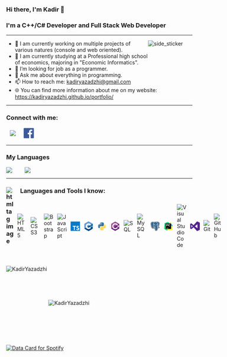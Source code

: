 ### Hi there, I'm Kadir 👋
### I'm a C++/C# Developer and Full Stack Web Developer
---

<img align="right" width=120px height=110px alt="side_sticker" src="https://media.giphy.com/media/TEnXkcsHrP4YedChhA/giphy.gif" />

- 🔭 I am currently working on multiple projects of various natures (console and web oriented).
- 🌱 I am currently studying at a Professional high school of economics, majoring in "Economic Informatics".
- 🤔 I’m looking for job as a programmer.
- 💬 Ask me about everything in programming.
- 📫 How to reach me: kadiryazadzhi@gmail.com
- 🌐 You can find more information about me on my website: https://kadiryazadzhi.github.io/portfolio/

---

### Connect with me:
<div style="display: flex; align-items: center; margin: 10px">
    <a href="https://www.instagram.com/_qzadji_?igsh=bGx3djFjeHhheTFm" style="text-decoration: none;">
        <img src="https://cdn2.iconfinder.com/data/icons/social-media-2285/512/1_Instagram_colored_svg_1-512.png" width="30px" style="padding-right: 20px;">
    </a>
    <a href="https://www.facebook.com/kadir.yazadji.1" style="text-decoration: none;">
        <img src="https://github.com/devicons/devicon/blob/v2.14.0/icons/facebook/facebook-plain.svg" alt="facebook" width="30px">
    </a>
</div>

---

### My Languages
<div style="display: flex; align-items: center;">
    <img src="https://cdn2.iconfinder.com/data/icons/world-flags-1-1/100/Britain-512.png" width="30px" style="padding-right: 20px;">
    <img src="https://cdn1.iconfinder.com/data/icons/national-flag-circle-flat-style/512/Bulgaria-512.png" width="32px">
</div>

---

### <img align="left" alt="html tag image" src="https://media2.giphy.com/media/QssGEmpkyEOhBCb7e1/giphy.gif?cid=ecf05e47a0n3gi1bfqntqmob8g9aid1oyj2wr3ds3mg700bl&rid=giphy.gif" width="25" style="margin-right: 5px;"> &nbsp; Languages and Tools I know:
<div style="display: flex; align-items: center;">
    
<img align="left" alt="HTML5" width="26px" src="https://cdn.jsdelivr.net/gh/devicons/devicon/icons/html5/html5-original.svg" style="margin-right:10px; margin-top:10px;" />

<img align="left" alt="CSS3" width="26px" src="https://cdn.jsdelivr.net/gh/devicons/devicon/icons/css3/css3-original.svg" style="margin-right:10px; margin-top:10px;" />

<img align="left" alt="Bootstrap" width="26px" src="https://cdn.jsdelivr.net/gh/devicons/devicon@latest/icons/bootstrap/bootstrap-original.svg" style="margin-right:10px; margin-top:10px;" />
          
<img align="left" alt="JavaScript" width="26px" src="https://cdn.jsdelivr.net/gh/devicons/devicon/icons/javascript/javascript-original.svg" style="margin-right:10px; margin-top:10px;" />

<img align="left" alt="TypeScript" width="26px" src="https://github.com/devicons/devicon/blob/v2.14.0/icons/typescript/typescript-original.svg" style="margin-right:10px; margin-top:10px;" />

<img align="left" alt="C++" width="26px" src="https://github.com/devicons/devicon/blob/v2.14.0/icons/cplusplus/cplusplus-original.svg" style="margin-right:10px; margin-top:10px;" />

<img align="left" alt="Python" width="26px" src="https://github.com/devicons/devicon/blob/v2.14.0/icons/python/python-original.svg" style="margin-right:10px; margin-top:10px;" />

<img align="left" alt="C#" width="26px" src="https://github.com/devicons/devicon/blob/master/icons/csharp/csharp-original.svg" style="margin-right:10px; margin-top:10px;" />

<img align="left" alt="SQL" width="26px" src="https://cdn.jsdelivr.net/gh/devicons/devicon@latest/icons/azuresqldatabase/azuresqldatabase-original.svg" style="margin-right:10px; margin-top:10px;" />

<img align="left" alt="MySQL" width="26px" src="https://cdn.jsdelivr.net/gh/devicons/devicon@latest/icons/mysql/mysql-original-wordmark.svg" style="margin-right:10px; margin-top:10px;" />
                   
<img align="left" alt="PostgreSQL" width="26px" src="https://github.com/devicons/devicon/blob/v2.14.0/icons/postgresql/postgresql-original.svg" style="margin-right:10px; margin-top:10px;" />

<img align="left" alt="PyCharm" width="26px" src="https://github.com/devicons/devicon/blob/v2.14.0/icons/pycharm/pycharm-original.svg" style="margin-right:10px; margin-top:10px;" />

<img align="left" alt="Visual Studio Code" width="26px" src="https://cdn.jsdelivr.net/gh/devicons/devicon/icons/vscode/vscode-original.svg" style="margin-right:10px; margin-top:10px;" />

<img align="left" alt="Visual Studio" width="26px" src="https://github.com/devicons/devicon/blob/v2.14.0/icons/visualstudio/visualstudio-plain.svg" style="margin-right:10px; margin-top:10px;"/>

<img align="left" alt="Git" width="26px" src="https://cdn.jsdelivr.net/gh/devicons/devicon/icons/git/git-original.svg" style="margin-right:10px; margin-top:10px;" />

<img align="left" alt="GitHub" width="26px" src="https://user-images.githubusercontent.com/3369400/139447912-e0f43f33-6d9f-45f8-be46-2df5bbc91289.png" style="margin-right:10px; margin-top:10px;" />

</div>

<br>
<br>

<div style="display: flex; align-items: center;">
    <p><img style="height: 200px" align="left" src="https://github-readme-stats.vercel.app/api/top-langs?username=KadirYazadzhi&show_icons=true&locale=en&layout=compact" alt="KadirYazadzhi" /></p>
    <p>&nbsp;<img style="height: 200px" align="center" src="https://github-readme-stats.vercel.app/api?username=KadirYazadzhi&show_icons=true&locale=en" alt="KadirYazadzhi" /></p>
</div>

<a href="https://data-card-for-spotify.herokuapp.com/card?user_id=31srujl23t3xc6p6djlkumvlexum">
  <img src="https://data-card-for-spotify.herokuapp.com/api/card?user_id=31srujl23t3xc6p6djlkumvlexum" alt="Data Card for Spotify">
</a>


